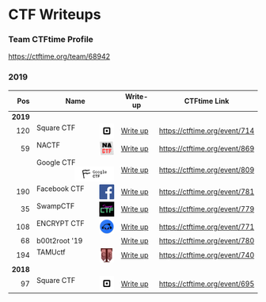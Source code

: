 # CTF Writeups

### Team CTFtime Profile
https://ctftime.org/team/68942

### 2019

| Pos |  Name                 |       Write-up                                 |    CTFtime Link               | 
|----:|-----------------------|------------------------------------------------|-------------------------------|
| **2019**
| 120 | Square CTF    <a href="url"><img src="https://github.com/AidanFray/CTF_Writeups/blob/master/2019/SquareCTF_2019/logo.png" align="right" height="30" width="30" ></a>      | [Write up](./2019/SquareCTF_2019/README.md)    | https://ctftime.org/event/714 |
| 59  | NACTF         <a href="url"><img src="https://github.com/AidanFray/CTF_Writeups/blob/master/2019/NACTF/logo.png" align="right" height="30" width="30" ></a>               | [Write up](./2019/NACTF/README.md)             | https://ctftime.org/event/869 |
|     | Google CTF    <a href="url"><img src="https://github.com/AidanFray/CTF_Writeups/blob/master/2019/GoogleCTF/logo.png" align="right" height="30" width="80" ></a>           | [Write up](./2019/GoogleCTF/README.md)         | https://ctftime.org/event/809 |
| 190 | Facebook CTF  <a href="url"><img src="https://github.com/AidanFray/CTF_Writeups/blob/master/2019/FacebookCTF/logo.png" align="right" height="30" width="30" ></a>         | [Write up](./2019/FacebookCTF/README.md)       | https://ctftime.org/event/781 |
| 35  | SwampCTF      <a href="url"><img src="https://github.com/AidanFray/CTF_Writeups/blob/master/2019/SwampCTF/logo.png" align="right" height="30" width="30" ></a>            | [Write up](./2019/SwampCTF/README.md)          | https://ctftime.org/event/779 |
| 108 | ENCRYPT CTF   <a href="url"><img src="https://github.com/AidanFray/CTF_Writeups/blob/master/2019/ENCRYPT/logo.png" align="right" height="30" width="30" ></a>             | [Write up](./2019/ENCRYPT/README.md)           | https://ctftime.org/event/771 |
| 68  | b00t2root '19             | [Write up](./2019/Boot2Root/README.md)         | https://ctftime.org/event/780 |
| 194 | TAMUctf       <a href="url"><img src="https://github.com/AidanFray/CTF_Writeups/blob/master/2019/TAMUctf/logo.png" align="right" height="30" width="30" ></a>             | [Write up](./2019/TAMUctf/README.md)           | https://ctftime.org/event/740 |
| **2018**
|  97 | Square CTF    <a href="url"><img src="https://github.com/AidanFray/CTF_Writeups/blob/master/2019/SquareCTF_2019/logo.png" align="right" height="30" width="30" ></a>         |  [Write up](./2018/SquareCTF_2018/README.md)   | https://ctftime.org/event/695 |
